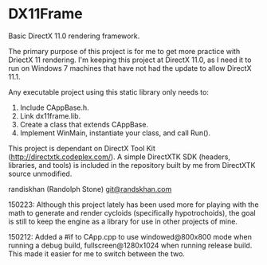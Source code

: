 DX11Frame
=========

Basic DirectX 11.0 rendering framework.

The primary purpose of this project is for me to get more practice with DriectX 11 rendering. I'm keeping this project at DirectX 11.0, as I need it to run on Windows 7 machines that have not had the update to allow DirectX 11.1.

Any executable project using this static library only needs to:
1) Include CAppBase.h.
2) Link dx11frame.lib.
3) Create a class that extends CAppBase.
4) Implement WinMain, instantiate your class, and call Run().

This project is dependant on DirectX Tool Kit (http://directxtk.codeplex.com/). A simple DirectXTK SDK (headers, libraries, and tools) is included in the repository built by me from DirectXTK source unmodified.

randiskhan (Randolph Stone) git@randskhan.com

150223: Although this project lately has been used more for playing with the math to generate and render cycloids (specifically hypotrochoids), the goal is still to keep the engine as a library for use in other projects of mine.

150212: Added a #if to CApp.cpp to use windowed@800x800 mode when running a debug build, fullscreen@1280x1024 when running release build. This made it easier for me to switch between the two.
